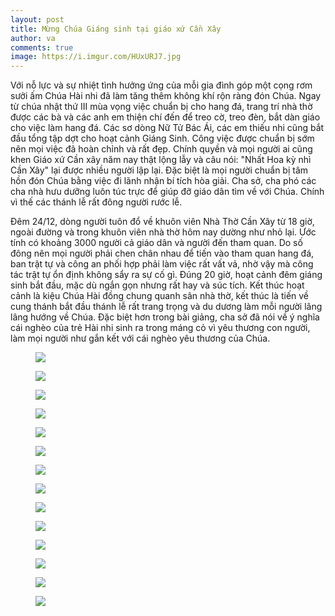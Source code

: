 ```yaml
---
layout: post
title: Mừng Chúa Giáng sinh tại giáo xứ Cần Xây
author: va
comments: true
image: https://i.imgur.com/HUxURJ7.jpg
---
```


Với nỗ lực và sự nhiệt tình hưởng ứng của mỗi gia đình góp một cọng rơm sưởi ấm Chúa Hài nhi đã làm tăng thêm không khí rộn ràng đón Chúa. Ngay từ chúa nhật thứ III mùa vọng việc chuẩn bị cho hang đá, trang trí nhà thờ được các bà và các anh em thiện chí đến để treo cờ, treo đèn, bắt dàn giáo cho việc làm hang đá. Các sơ dòng Nữ Tử Bác Ái, các em thiếu nhi cũng bắt đầu tổng tập dợt cho hoạt cảnh Giáng Sinh. Công việc được chuẩn bị sớm nên mọi việc đã hoàn chỉnh và rất đẹp. Chính quyền và mọi người ai cũng khen Giáo xứ Cần xây năm nay thật lộng lẫy và câu nói: "Nhất Hoa kỳ nhì Cần Xây" lại được nhiều người lập lại. Đặc biệt là mọi người chuẩn bị tâm hồn đón Chúa bằng việc đi lãnh nhận bí tích hòa giải. Cha sở, cha phó các cha nhà hưu dưỡng luôn túc trực để giúp đỡ giáo dân tìm về với Chúa. Chính vì thế các thánh lễ rất đông người rước lễ.

Đêm 24/12, dòng người tuôn đổ về khuôn viên Nhà Thờ Cần Xây từ 18 giờ, ngoài đường và trong khuôn viên nhà thờ hôm nay dường như nhỏ lại. Ước tính có khoảng 3000 người cả giáo dân và người đến tham quan. Do số đông nên mọi người phải chen chân nhau để tiến vào tham quan hang đá, ban trật tự và công an phối hợp phải làm việc rất vất vả, nhờ vậy mà công tác trật tự ổn định không sẩy ra sự cố gì. Đúng 20 giờ, hoạt cảnh đêm giáng sinh bắt đầu, mặc dù ngắn gọn nhưng rất hay và súc tích. Kết thúc hoạt cảnh là kiệu Chúa Hài đồng chung quanh sân nhà thờ, kết thúc là tiến về cung thánh bắt đầu thánh lễ rất trang trọng và du dương làm mỗi người lâng lâng hướng về Chúa. Đặc biệt hơn trong bài giảng, cha sở đã nói về ý nghĩa cái nghèo của trẻ Hài nhi sinh ra trong máng cỏ vì yêu thương con người, làm mọi người như gắn kết với cái nghèo yêu thương của Chúa.

<figure>
    <img src="https://i.imgur.com/bnk201r.jpg" />
</figure>

<figure>
    <img src="https://i.imgur.com/tRCj0Tb.jpg" />
</figure>

<figure>
    <img src="https://i.imgur.com/NuzbAwF.jpg" />
</figure>

<figure>
    <img src="https://i.imgur.com/IYklNmc.jpg" />
</figure>

<figure>
    <img src="https://i.imgur.com/3Gug2KS.jpg" />
</figure>

<figure>
    <img src="https://i.imgur.com/S4V2MEN.jpg" />
</figure>

<figure>
    <img src="https://i.imgur.com/Z4j73KJ.jpg" />
</figure>

<figure>
    <img src="https://i.imgur.com/cSLOiH8.jpg" />
</figure>

<figure>
    <img src="https://i.imgur.com/DUZOlSQ.jpg" />
</figure>

<figure>
    <img src="https://i.imgur.com/CPnt5uj.jpg" />
</figure>

<figure>
    <img src="https://i.imgur.com/HzlEjWM.jpg" />
</figure>

<figure>
    <img src="https://i.imgur.com/5tQe9Px.jpg" />
</figure>

<figure>
    <img src="https://i.imgur.com/7Xv03yk.jpg" />
</figure>

<figure>
    <img src="https://i.imgur.com/IXiwYSz.jpg" />
</figure>
